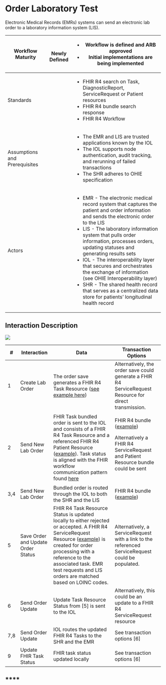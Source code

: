# Order Laboratory Test

Electronic Medical Records (EMRs) systems can send an electronic lab order to a laboratory information system (LIS).

| **Workflow Maturity**         | <p><img src="https://lh6.googleusercontent.com/Kxkqfa92YGW3mIOmWio0Twi4YLMA92z6mL1MuFzkx4AWS5CX5zbzWid5z4p2W-e6O66llKpaU0r6lzwyXfhbIiWmkVEuPDy6stX5x5L8uC2DkEXs6qUFX-7xxXTlb9hbkg" alt=""></p><p><strong>Newly Defined</strong></p> | <ul><li><strong>Workflow is defined and ARB approved</strong></li><li><strong>Initial implementations are being implemented</strong></li></ul>                                                                                                                                                                                                                                                                                                                                                                                                                    |
| ----------------------------- | ----------------------------------------------------------------------------------------------------------------------------------------------------------------------------------------------------------------------------------- | ----------------------------------------------------------------------------------------------------------------------------------------------------------------------------------------------------------------------------------------------------------------------------------------------------------------------------------------------------------------------------------------------------------------------------------------------------------------------------------------------------------------------------------------------------------------- |
| Standards                     |                                                                                                                                                                                                                                     | <ul><li>FHIR R4 search on Task, DiagnosticReport, ServiceRequest or Patient resources</li><li>FHIR R4 bundle search response</li><li>FHIR R4 Workflow</li></ul>                                                                                                                                                                                                                                                                                                                                                                                                   |
| Assumptions and Prerequisites |                                                                                                                                                                                                                                     | <ul><li>The EMR and LIS are trusted applications known by the IOL</li><li>The IOL supports node authentication, audit tracking, and rerunning of failed transactions</li><li>The SHR adheres to OHIE specification</li></ul>                                                                                                                                                                                                                                                                                                                                      |
| Actors                        |                                                                                                                                                                                                                                     | <ul><li>EMR - The electronic medical record system that captures the patient and order information and sends the electronic order to the LIS</li><li>LIS - The laboratory information system that pulls order information, processes orders, updating statuses and generating results sets</li><li>IOL - The interoperability layer that secures and orchestrates the exchange of information (see OHIE Interoperability layer)</li><li>SHR - The shared health record that serves as a centralized data store for patients’ longitudinal health record</li></ul> |

## **Interaction Description**

![](https://lh6.googleusercontent.com/rmStLcHds3HOuCnVpcLYt6-3RIRWbR2jCa-s7jsKWQnvcdXo37rxEM23xYKsid4Qz6lVa2A2t2rZ\_9742sX\_mVGAQ5htfn9BYVcCRV0-06PPx--UAi6iXcx1Mr7blm6fqQ)

| **#** | Interaction                        | Data                                                                                                                                                                                                                                                                                                                                                                                                                | Transaction Options                                                                                                                                                                                                                                                  |
| ----- | ---------------------------------- | ------------------------------------------------------------------------------------------------------------------------------------------------------------------------------------------------------------------------------------------------------------------------------------------------------------------------------------------------------------------------------------------------------------------- | -------------------------------------------------------------------------------------------------------------------------------------------------------------------------------------------------------------------------------------------------------------------- |
| 1     | Create Lab Order                   | The order save generates a FHIR R4 Task Resource ([see example here](https://docs.google.com/document/d/10cEBED1abA2s8LWFzLDWldv4j25pByQF8K2oZfhHB24/edit?ts=5f245ba3#heading=h.xk6hg1i1g2xp))                                                                                                                                                                                                                      | Alternatively, the order save could generate a FHIR R4 ServiceRequest Resource for direct transmission.                                                                                                                                                              |
| 2     | Send New Lab Order                 | FHIR Task bundled order is sent to the IOL and consists of a FHIR R4 Task Resource and a referenced FHIR R4 Patient Resource ([example](https://docs.google.com/document/d/10cEBED1abA2s8LWFzLDWldv4j25pByQF8K2oZfhHB24/edit?ts=5f245ba3#heading=h.j3gsupx1n06l)). Task status is aligned with the FHIR workflow communication pattern found [here](https://www.hl7.org/fhir/workflow-communications.html#12.6.2.1) | <p>FHIR R4 bundle (<a href="https://docs.google.com/document/d/10cEBED1abA2s8LWFzLDWldv4j25pByQF8K2oZfhHB24/edit?ts=5f245ba3#heading=h.jhmys02ttr9r">example</a>)</p><p>Alternatively a FHIR R4 ServiceRequest and Patient Resource bundle could be sent<br><br></p> |
| 3,4   | Send New Lab Order                 | Bundled order is routed through the IOL to both the SHR and the LIS                                                                                                                                                                                                                                                                                                                                                 | FHIR R4 bundle ([example](https://docs.google.com/document/d/10cEBED1abA2s8LWFzLDWldv4j25pByQF8K2oZfhHB24/edit?ts=5f245ba3#heading=h.jhmys02ttr9r))                                                                                                                  |
| 5     | Save Order and Update Order Status | FHIR R4 Task Resource Status is updated locally to either rejected or accepted. A FHIR R4 ServiceRequest Resource ([example](https://docs.google.com/document/d/10cEBED1abA2s8LWFzLDWldv4j25pByQF8K2oZfhHB24/edit?ts=5f245ba3#heading=h.dq3fj8djmi9i)) is created for order processing with a reference to the associated task. EMR test requests and LIS orders are matched based on LOINC codes.                  | Alternatively, a ServiceRequest with a link to the referenced ServiceRequest could be populated.                                                                                                                                                                     |
| 6     | Send Order Update                  | Update Task Resource Status from \[5] is sent to the IOL                                                                                                                                                                                                                                                                                                                                                            | Alternatively, this could be an update to a FHIR R4 ServiceRequest resource                                                                                                                                                                                          |
| 7,8   | Send Order Update                  | IOL routes the updated FHIR R4 Tasks to the SHR and the EMR                                                                                                                                                                                                                                                                                                                                                         | See transaction options \[6]                                                                                                                                                                                                                                         |
| 9     | Update FHIR Task Status            | FHIR task status updated locally                                                                                                                                                                                                                                                                                                                                                                                    | See transaction options \[6]                                                                                                                                                                                                                                         |

## \*\*\*\*
